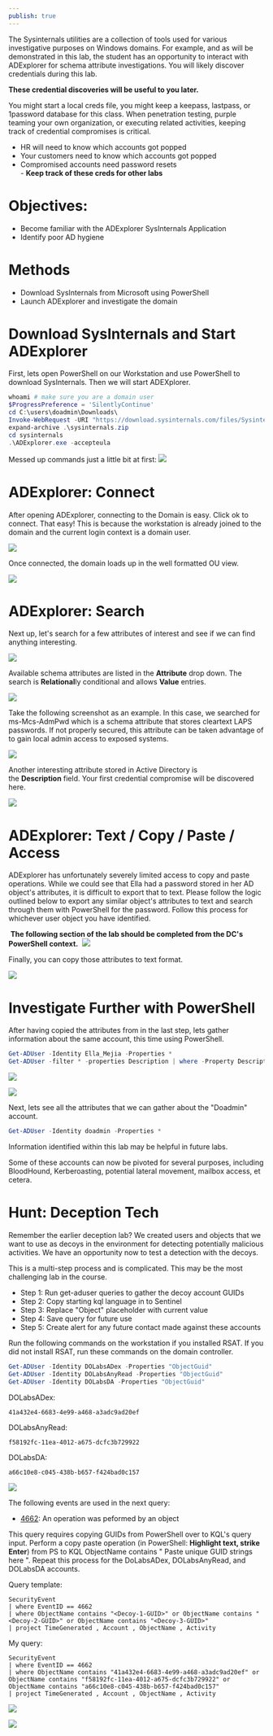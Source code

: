 ```yaml
---
publish: true
---
```

The Sysinternals utilities are a collection of tools used for various investigative purposes on Windows domains. For example, and as will be demonstrated in this lab, the student has an opportunity to interact with ADExplorer for schema attribute investigations. You will likely discover credentials during this lab.  
  
**These credential discoveries will be useful to you later.**  
  
You might start a local creds file, you might keep a keepass, lastpass, or 1password database for this class. When penetration testing, purple teaming your own organization, or executing related activities, keeping track of credential compromises is critical.  
- HR will need to know which accounts got popped  
- Your customers need to know which accounts got popped  
- Compromised accounts need password resets  
- **Keep track of these creds for other labs**
# Objectives:
* Become familiar with the ADExplorer SysInternals Application  
* Identify poor AD hygiene
# Methods
* Download SysInternals from Microsoft using PowerShell  
* Launch ADExplorer and investigate the domain

# Download SysInternals and Start ADExplorer
First, lets open PowerShell on our Workstation and use PowerShell to download SysInternals. Then we will start ADEXplorer.

```powershell
whoami # make sure you are a domain user
$ProgressPreference = 'SilentlyContinue'
cd C:\users\doadmin\Downloads\
Invoke-WebRequest -URI "https://download.sysinternals.com/files/SysinternalsSuite.zip" -OutFile sysinternals.zip
expand-archive .\sysinternals.zip
cd sysinternals
.\ADExplorer.exe -accepteula
```

Messed up commands just a little bit at first:
![](../../__attachments/Honey%20Accounts%20in%20Windows%20AD/Project%20Workspace/IMG-20231206001408919.png)

# ADExplorer: Connect
After opening ADExplorer, connecting to the Domain is easy. Click ok to connect. That easy! This is because the workstation is already joined to the domain and the current login context is a domain user.

![](../../__attachments/Honey%20Accounts%20in%20Windows%20AD/Project%20Workspace/IMG-20231206001440769.png)

Once connected, the domain loads up in the well formatted OU view.

![](../../__attachments/Honey%20Accounts%20in%20Windows%20AD/Project%20Workspace/IMG-20231206001510611.png)

# ADExplorer: Search
Next up, let's search for a few attributes of interest and see if we can find anything interesting.

![](../../__attachments/Honey%20Accounts%20in%20Windows%20AD/Project%20Workspace/IMG-20231206001546599.png)

Available schema attributes are listed in the **Attribute** drop down. The search is **Relational**ly conditional and allows **Value** entries.

![](../../__attachments/Honey%20Accounts%20in%20Windows%20AD/Project%20Workspace/IMG-20231206001611183.png)

Take the following screenshot as an example. In this case, we searched for ms-Mcs-AdmPwd which is a schema attribute that stores cleartext LAPS passwords. If not properly secured, this attribute can be taken advantage of to gain local admin access to exposed systems.

![](../../__attachments/Honey%20Accounts%20in%20Windows%20AD/Project%20Workspace/IMG-20231206001759490.png)

Another interesting attribute stored in Active Directory is the **Description** field. Your first credential compromise will be discovered here.

![](../../__attachments/Honey%20Accounts%20in%20Windows%20AD/Project%20Workspace/IMG-20231206001931171.png)

# ADExplorer: Text / Copy / Paste / Access
ADExplorer has unfortunately severely limited access to copy and paste operations. While we could see that Ella had a password stored in her AD object's attributes, it is difficult to export that to text. Please follow the logic outlined below to export any similar object's attributes to text and search through them with PowerShell for the password. Follow this process for whichever user object you have identified.

 **The following section of the lab should be completed from the DC's PowerShell context.**
 ![](../../__attachments/Honey%20Accounts%20in%20Windows%20AD/Project%20Workspace/IMG-20231206002124241.png)

Finally, you can copy those attributes to text format.

![](../../__attachments/Honey%20Accounts%20in%20Windows%20AD/Project%20Workspace/IMG-20231206002133952.png)

# Investigate Further with PowerShell
After having copied the attributes from in the last step, lets gather information about the same account, this time using PowerShell.

```powershell
Get-ADUser -Identity Ella_Mejia -Properties *
Get-ADUser -filter * -properties Description | where -Property Description -like *password*
```

![](../../__attachments/Honey%20Accounts%20in%20Windows%20AD/Project%20Workspace/IMG-20231206002215402.png)

![](../../__attachments/Honey%20Accounts%20in%20Windows%20AD/Project%20Workspace/IMG-20231206002220048.png)

Next, lets see all the attributes that we can gather about the "Doadmin" account.

```powershell
Get-ADUser -Identity doadmin -Properties *
```

Information identified within this lab may be helpful in future labs.

Some of these accounts can now be pivoted for several purposes, including BloodHound, Kerberoasting, potential lateral movement, mailbox access, et cetera.

# Hunt: Deception Tech
Remember the earlier deception lab? We created users and objects that we want to use as decoys in the environment for detecting potentially malicious activities. We have an opportunity now to test a detection with the decoys.

This is a multi-step process and is complicated. This may be the most challenging lab in the course.

- Step 1: Run get-aduser queries to gather the decoy account GUIDs
- Step 2: Copy starting kql language in to Sentinel
- Step 3: Replace "Object" placeholder with current value
- Step 4: Save query for future use
- Step 5: Create alert for any future contact made against these accounts

Run the following commands on the workstation if you installed RSAT. If you did not install RSAT, run these commands on the domain controller.

```powershell
Get-ADUser -Identity DOLabsADex -Properties "ObjectGuid"
Get-ADUser -Identity DOLabsAnyRead -Properties "ObjectGuid"
Get-ADUser -Identity DOLabsDA -Properties "ObjectGuid"
```

DOLabsADex:
```
41a432e4-6683-4e99-a468-a3adc9ad20ef
```

DOLabsAnyRead:
```
f58192fc-11ea-4012-a675-dcfc3b729922
```

DOLabsDA:
```
a66c10e8-c045-438b-b657-f424bad0c157
```

![](../../__attachments/Honey%20Accounts%20in%20Windows%20AD/Project%20Workspace/IMG-20231206002612974.png)

The following events are used in the next query:

- [4662](https://docs.microsoft.com/en-us/windows/security/threat-protection/auditing/event-4662): An operation was peformed by an object

This query requires copying GUIDs from PowerShell over to KQL's query input. Perform a copy paste operation (in PowerShell: **Highlight text, strike Enter**) from PS to KQL ObjectName contains " Paste unique GUID strings here ". Repeat this process for the DoLabsADex, DOLabsAnyRead, and DOLabsDA accounts.

Query template:
```
SecurityEvent
| where EventID == 4662
| where ObjectName contains "<Decoy-1-GUID>" or ObjectName contains "<Decoy-2-GUID>" or ObjectName contains "<Decoy-3-GUID>"
| project TimeGenerated , Account , ObjectName , Activity
```

My query:
```
SecurityEvent
| where EventID == 4662
| where ObjectName contains "41a432e4-6683-4e99-a468-a3adc9ad20ef" or ObjectName contains "f58192fc-11ea-4012-a675-dcfc3b729922" or ObjectName contains "a66c10e8-c045-438b-b657-f424bad0c157"
| project TimeGenerated , Account , ObjectName , Activity
```

![](../../__attachments/Honey%20Accounts%20in%20Windows%20AD/Project%20Workspace/IMG-20231206003029065.png)

![](../../__attachments/Honey%20Accounts%20in%20Windows%20AD/Project%20Workspace/IMG-20231206003135642.png)

